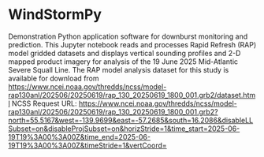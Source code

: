 # WindStormPy
Demonstration Python application software for downburst monitoring and prediction.
This Jupyter notebook reads and processes Rapid Refresh (RAP) model gridded datasets and displays vertical sounding profiles and 2-D mapped product imagery for analysis of the 19 June 2025 Mid-Atlantic Severe Squall Line.
The RAP model analysis dataset for this study is available for download from https://www.ncei.noaa.gov/thredds/ncss/model-rap130anl/202506/20250619/rap_130_20250619_1800_001.grb2/dataset.html
NCSS Request URL:
https://www.ncei.noaa.gov/thredds/ncss/model-rap130anl/202506/20250619/rap_130_20250619_1800_001.grb2?north=55.5167&west=-139.9699&east=-57.2685&south=16.2086&disableLLSubset=on&disableProjSubset=on&horizStride=1&time_start=2025-06-19T19%3A00%3A00Z&time_end=2025-06-19T19%3A00%3A00Z&timeStride=1&vertCoord=
